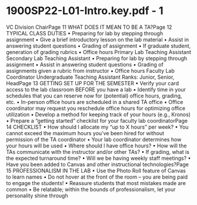 # 1900SP22-L01-Intro.key.pdf - 1

VC Division ChairPage 11
WHAT DOES IT MEAN TO BE A TA?Page 12
TYPICAL CLASS DUTIES
• Preparing for lab by stepping through assignment
• Give a brief introductory lesson on the lab material
• Assist in answering student questions
• Grading of assignment
• If graduate student, generation of grading rubrics
• Office hours
Primary Lab Teaching Assistant Secondary Lab Teaching Assistant
• Preparing for lab by stepping through assignment
• Assist in answering student questions
• Grading of assignments given a rubric from instructor
• Office hours 
Faculty Lab Coordinator
Undergraduate Teaching Assistant Ranks: Junior, Senior, HeadPage 13
GETTING SET UP FOR THE SEMESTER
• Verify your card access to the lab classroom BEFORE you have a lab
• Identify time in your schedules that you can reserve now for (potential) office hours, 
grading, etc.
• In-person office hours are scheduled in a shared TA office
• Office coordinator may request you reschedule office hours for optimizing office 
utilization
• Develop a method for keeping track of your hours (e.g., Kronos)
• Prepare a “getting started” checklist for your faculty lab coordinatorPage 14
CHECKLIST
• How should I allocate my “up to X hours” per week?
• You cannot exceed the maximum hours you’ve been hired for without permission of the TA 
coordinator
• Your lab coordinator determines how your hours will be used
• Where should I have office hours?
• How will the TAs communicate with the instructor and/or other TAs?
• If grading, what is the expected turnaround time?
• Will we be having weekly staff meetings?
• Have you been added to Canvas and other instructional technologies?Page 15
PROFESSIONALISM IN THE LAB
• Use the Photo Roll feature of Canvas to learn names
• Do not hover at the front of the room – you are being paid to engage the students!
• Reassure students that most mistakes made are common
• Be relatable; within the bounds of professionalism, let your personality shine through